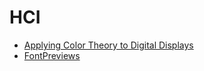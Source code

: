 # HCI
- [Applying Color Theory to Digital Displays](https://www.uxmatters.com/mt/archives/2007/01/applying-color-theory-to-digital-displays.php)
- [FontPreviews](https://www.programmingfonts.org/)
